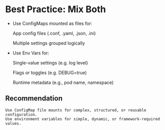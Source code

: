 # Best Practice: Mix Both

  -  Use ConfigMaps mounted as files for:

        App config files (.conf, .yaml, .json, .ini)

        Multiple settings grouped logically

  -  Use Env Vars for:

        Single-value settings (e.g. log level)

        Flags or toggles (e.g. DEBUG=true)

        Runtime metadata (e.g., pod name, namespace)

## Recommendation

    Use ConfigMap file mounts for complex, structured, or reusable configuration.
    Use environment variables for simple, dynamic, or framework-required values.